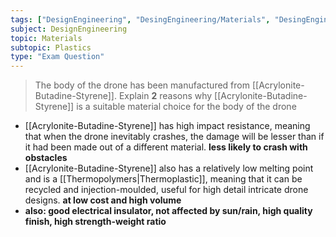 ```yaml
---
tags: ["DesignEngineering", "DesingEngineering/Materials", "DesingEngineering/Materials/Plastics", "DesingEngineering/Materials/Plastics/Processes"]
subject: DesignEngineering
topic: Materials
subtopic: Plastics
type: "Exam Question"
---
```


> The body of the drone has been manufactured from [[Acrylonite-Butadine-Styrene]]. Explain **2** reasons why [[Acrylonite-Butadine-Styrene]] is a suitable material choice for the body of the drone
 - [[Acrylonite-Butadine-Styrene]] has high impact resistance, meaning that when the drone inevitably crashes, the damage will be lesser than if it had been made out of a different material. **less likely to crash with obstacles**
 - [[Acrylonite-Butadine-Styrene]] also has a relatively low melting point and is a [[Thermopolymers|Thermoplastic]], meaning that it can be recycled and injection-moulded, useful for high detail intricate drone designs. **at low cost and high volume**
 - **also: good electrical insulator, not affected by sun/rain, high quality finish, high strength-weight ratio**